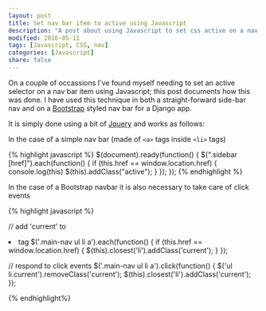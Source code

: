 ```yaml
---
layout: post
title: Set nav bar item to active using Javascript
description: "A post about using Javascript to set css active on a nav bar item"
modified: 2016-05-11
tags: [Javascript, CSS, nav]
categories: [Javascript]
share: false
---
```


On a couple of occassions I've found myself needing to set an active selector on a nav bar item using Javascript; this post documents how this was done. I have used this technique in both a straight-forward side-bar nav and on a [Bootstrap](http://getbootstrap.com/) styled nav bar for a Django app.

It is simply done using a bit of [Jquery](https://jquery.com/) and works as follows:

In the case of a simple nav bar (made of `<a>` tags inside `<li>` tags)

{% highlight javascript %}
$(document).ready(function() {
	$(".sidebar [href]").each(function() {
		if (this.href == window.location.href) {
			console.log(this)
		    $(this).addClass("active");
	    }
	});
});
{% endhighlight %}

In the case of a Bootstrap navbar it is also necessary to take care of click events

{% highlight javascript %}

// add 'current' to <li> tag
$('.main-nav ul li a').each(function() {
  if (this.href == window.location.href) {
      $(this).closest('li').addClass('current');
  }
});

// respond to click events
$('.main-nav ul li a').click(function() {
    $('ul li.current').removeClass('current');
    $(this).closest('li').addClass('current');
});         

{% endhighlight%}